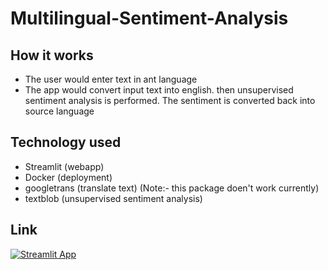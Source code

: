 # Multilingual-Sentiment-Analysis


## How it works
* The user would enter text in ant language
* The app would convert input text into english. then unsupervised sentiment analysis is performed. The sentiment is converted back into source language


## Technology used
* Streamlit (webapp)
* Docker (deployment)
* googletrans (translate text) (Note:- this package doen't work currently)
* textblob (unsupervised sentiment analysis)


## Link
[![Streamlit App](https://static.streamlit.io/badges/streamlit_badge_black_white.svg)]( https://share.streamlit.io/n-harish/multilingual-sentiment-analysis/trans.py )
